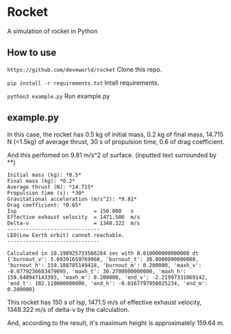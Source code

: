 # Rocket
A simulation of rocket in Python

## How to use
`https://github.com/deveworld/rocket`
Clone this repo.

`pip install -r requirements.txt`
Intall requirements.

`python3 example.py`
Run example.py

## example.py
In this case, the rocket has
0.5 kg of initial mass,
0.2 kg of final mass,
14.715 N (=1.5kg) of average thrust,
30 s of propulsion time,
0.6 of drag coefficient.

And this perfomed on 9.81 m/s^2 of surface. (inputted text surrounded by **)
```
Initial mass (kg): *0.5*
Final mass (kg): *0.2*
Average thrust (N): *14.715*
Propulsion time (s): *30*
Gravitational acceleration (m/s^2): *9.81*
Drag coefficient: *0.65*
Isp                         = 150.000   s
Effective exhaust velocity  = 1471.500  m/s
Delta-v                     = 1348.322  m/s
------------------------------
LEO(Low Earth orbit) cannot reachable.
------------------------------

Calculated in 10.198925733566284 sec with 0.010000000000000 dt
{'burnout_v': 5.69391659769960, 'burnout_t': 30.0000000000000, 'burnout_h': 159.188785149418, 'burnout_m': 0.200000, 'maxh_v': -0.0779236683479095, 'maxh_t': 30.2700000000000, 'maxh_h': 159.640947143393, 'maxh_m': 0.200000, 'end_v': -2.21997331069142, 'end_t': 102.110000000000, 'end_h': -0.0167797950825234, 'end_m': 0.200000}
```
This rocket has 
150 s of Isp,
1471.5 m/s of effective exhaust velocity,
1348.322 m/s of delta-v
by the calculation.

And, according to the result, it's maximum height is approximately 159.64 m.
